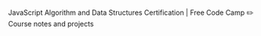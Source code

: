  JavaScript Algorithm and Data Structures Certification | Free Code Camp
 ✏️ Course notes and projects
